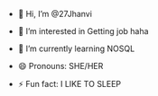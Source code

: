 - 👋 Hi, I’m @27Jhanvi
- 👀 I’m interested in Getting job haha
- 🌱 I’m currently learning NOSQL

- 😄 Pronouns: SHE/HER
- ⚡ Fun fact: I LIKE TO SLEEP 

<!---
27Jhanvi/27Jhanvi is a ✨ special ✨ repository because its `README.md` (this file) appears on your GitHub profile.
You can click the Preview link to take a look at your changes.
--->
